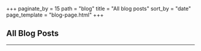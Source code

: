 +++
paginate_by = 15
path = "blog"
title = "All blog posts"
sort_by = "date"
page_template = "blog-page.html"
+++
## All Blog Posts
***
